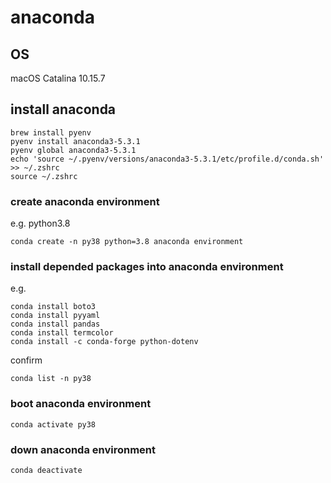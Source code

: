 # anaconda

## OS

macOS Catalina 10.15.7

## install anaconda

```
brew install pyenv
pyenv install anaconda3-5.3.1
pyenv global anaconda3-5.3.1
echo 'source ~/.pyenv/versions/anaconda3-5.3.1/etc/profile.d/conda.sh' >> ~/.zshrc
source ~/.zshrc
```

### create anaconda environment

e.g. python3.8
```
conda create -n py38 python=3.8 anaconda environment
```

### install depended packages into anaconda environment

e.g.
```
conda install boto3
conda install pyyaml
conda install pandas
conda install termcolor
conda install -c conda-forge python-dotenv
```
confirm
```
conda list -n py38
```

### boot anaconda environment
```
conda activate py38
```

### down anaconda environment
```
conda deactivate
```
